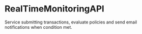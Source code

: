 # RealTimeMonitoringAPI
Service submitting transactions, evaluate policies and send email notifications when condition met.
